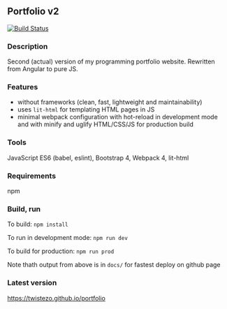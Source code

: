 ## Portfolio v2
[![Build Status](https://travis-ci.org/twistezo/portfolio.svg?branch=master)](https://travis-ci.org/twistezo/portfolio)

### Description
Second (actual) version of my programming portfolio website. Rewritten from Angular to pure JS.

### Features
- without frameworks (clean, fast, lightweight and maintainability)
- uses `lit-html` for templating HTML pages in JS
- minimal webpack configuration with hot-reload in development mode and with minify and uglify HTML/CSS/JS for production build

### Tools
JavaScript ES6 (babel, eslint), Bootstrap 4, Webpack 4, lit-html

### Requirements
npm

### Build, run
To build: `npm install`

To run in development mode: `npm run dev`

To build for production: `npm run prod`

Note thath output from above is in `docs/` for fastest deploy on github page

### Latest version
https://twistezo.github.io/portfolio
